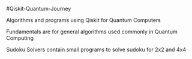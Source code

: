 #Qiskit-Quantum-Journey

Algorithms and programs using Qiskit for Quantum Computers


Fundamentals are for general algorithms used commonly in Quantum Computing

Sudoku Solvers contain small programs to solve sudoku for 2x2 and 4x4
